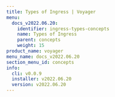 ```yaml
---
title: Types of Ingress | Voyager
menu:
  docs_v2022.06.20:
    identifier: ingress-types-concepts
    name: Types of Ingress
    parent: concepts
    weight: 15
product_name: voyager
menu_name: docs_v2022.06.20
section_menu_id: concepts
info:
  cli: v0.0.9
  installer: v2022.06.20
  version: v2022.06.20
---
```


